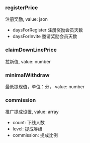 ### registerPrice
注册奖励, value: json
* daysForRegister 注册奖励会员天数
* daysForInvite 邀请奖励会员天数

### claimDownLinePrice
拉新值, value: number

### minimalWithdraw
最低提现值，单位：分， value: number

### commission
推广提成设置, value: array
* count: 下线人数
* level: 提成等级
* commission: 提成比例